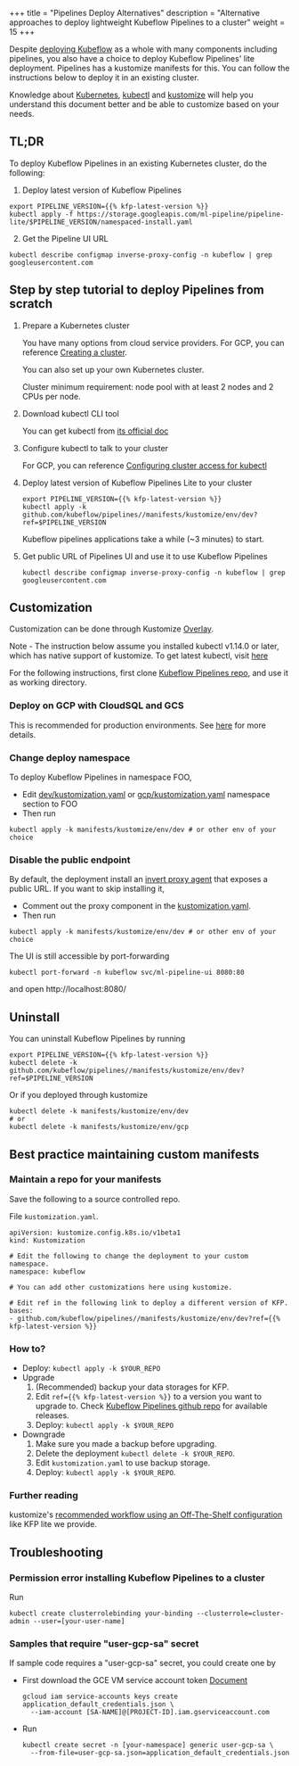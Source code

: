 +++
title = "Pipelines Deploy Alternatives"
description = "Alternative approaches to deploy lightweight Kubeflow Pipelines to a cluster"
weight = 15
+++

Despite [deploying Kubeflow](/docs/started/getting-started/#installing-kubeflow) as a
whole with many components including pipelines, you also have a choice to deploy
Kubeflow Pipelines' lite deployment. Pipelines has a kustomize manifests for
this. You can follow the instructions below to deploy it in an existing cluster.

Knowledge about [Kubernetes](https://kubernetes.io/docs/home/), [kubectl](https://kubernetes.io/docs/reference/kubectl/overview/) and [kustomize](https://kustomize.io/) will help you understand this
document better and be able to customize based on your needs.


## TL;DR

To deploy Kubeflow Pipelines in an existing Kubernetes cluster, do the following:

1. Deploy latest version of Kubeflow Pipelines
```
export PIPELINE_VERSION={{% kfp-latest-version %}}
kubectl apply -f https://storage.googleapis.com/ml-pipeline/pipeline-lite/$PIPELINE_VERSION/namespaced-install.yaml
```

2. Get the Pipeline UI URL
```
kubectl describe configmap inverse-proxy-config -n kubeflow | grep googleusercontent.com 
```

## Step by step tutorial to deploy Pipelines from scratch

1. Prepare a Kubernetes cluster

    You have many options from cloud service providers. For GCP, you can reference
    [Creating a cluster](https://cloud.google.com/kubernetes-engine/docs/how-to/creating-a-cluster).

    You can also set up your own Kubernetes cluster.

    Cluster minimum requirement: node pool with at least 2 nodes and 2 CPUs per node.

1. Download kubectl CLI tool

    You can get kubectl from [its official doc](https://kubernetes.io/docs/tasks/tools/install-kubectl/)

1. Configure kubectl to talk to your cluster

    For GCP, you can reference [Configuring cluster access for kubectl](https://cloud.google.com/kubernetes-engine/docs/how-to/cluster-access-for-kubectl)

1. Deploy latest version of Kubeflow Pipelines Lite to your cluster

    ```
    export PIPELINE_VERSION={{% kfp-latest-version %}}
    kubectl apply -k github.com/kubeflow/pipelines//manifests/kustomize/env/dev?ref=$PIPELINE_VERSION
    ```

    Kubeflow pipelines applications take a while (~3 minutes) to start.

1. Get public URL of Pipelines UI and use it to use Kubeflow Pipelines
    ```
    kubectl describe configmap inverse-proxy-config -n kubeflow | grep googleusercontent.com 
    ```


## Customization
Customization can be done through Kustomize [Overlay](https://github.com/kubernetes-sigs/kustomize/blob/master/docs/glossary.md#overlay). 

Note - The instruction below assume you installed kubectl v1.14.0 or later, which has native support of kustomize.
To get latest kubectl, visit [here](https://kubernetes.io/docs/tasks/tools/install-kubectl/)

For the following instructions, first clone [Kubeflow Pipelines repo](https://github.com/kubeflow/pipelines),
and use it as working directory.

### Deploy on GCP with CloudSQL and GCS
This is recommended for production environments. See
[here](https://github.com/kubeflow/pipelines/tree/master/manifests/kustomize/env/gcp) for more details. 

### Change deploy namespace
To deploy Kubeflow Pipelines in namespace FOO,
- Edit [dev/kustomization.yaml](https://github.com/kubeflow/pipelines/blob/master/manifests/kustomize/env/dev/kustomization.yaml)
or [gcp/kustomization.yaml](https://github.com/kubeflow/pipelines/blob/master/manifests/kustomize/env/gcp/kustomization.yaml)
namespace section to FOO
- Then run 
```
kubectl apply -k manifests/kustomize/env/dev # or other env of your choice
```

### Disable the public endpoint
By default, the deployment install an [invert proxy agent](https://github.com/google/inverting-proxy) that exposes a public URL. If you want to skip installing it,
- Comment out the proxy component in the [kustomization.yaml](https://github.com/kubeflow/pipelines/blob/master/manifests/kustomize/base/kustomization.yaml).
- Then run 
```
kubectl apply -k manifests/kustomize/env/dev # or other env of your choice
```

The UI is still accessible by port-forwarding
```
kubectl port-forward -n kubeflow svc/ml-pipeline-ui 8080:80
```
and open http://localhost:8080/



## Uninstall
You can uninstall Kubeflow Pipelines by running
```
export PIPELINE_VERSION={{% kfp-latest-version %}}
kubectl delete -k github.com/kubeflow/pipelines//manifests/kustomize/env/dev?ref=$PIPELINE_VERSION
```

Or if you deployed through kustomize
```
kubectl delete -k manifests/kustomize/env/dev
# or
kubectl delete -k manifests/kustomize/env/gcp
```

## Best practice maintaining custom manifests

### Maintain a repo for your manifests

Save the following to a source controlled repo.

File `kustomization.yaml`.
```
apiVersion: kustomize.config.k8s.io/v1beta1
kind: Kustomization

# Edit the following to change the deployment to your custom namespace.
namespace: kubeflow

# You can add other customizations here using kustomize.

# Edit ref in the following link to deploy a different version of KFP.
bases:
- github.com/kubeflow/pipelines//manifests/kustomize/env/dev?ref={{% kfp-latest-version %}}
```

### How to?
* Deploy: `kubectl apply -k $YOUR_REPO`
* Upgrade
    1. (Recommended) backup your data storages for KFP.
    1. Edit `ref={{% kfp-latest-version %}}` to a version you want to upgrade to.
    Check [Kubeflow Pipelines github repo](https://github.com/kubeflow/pipelines/releases) for available releases.
    1. Deploy: `kubectl apply -k $YOUR_REPO`
* Downgrade
    1. Make sure you made a backup before upgrading.
    1. Delete the deployment `kubectl delete -k $YOUR_REPO`.
    1. Edit `kustomization.yaml` to use backup storage.
    1. Deploy: `kubectl apply -k $YOUR_REPO`.


### Further reading
kustomize's [recommended workflow using an Off-The-Shelf configuration](https://github.com/kubernetes-sigs/kustomize/blob/master/docs/workflows.md#off-the-shelf-configuration)
like KFP lite we provide.

## Troubleshooting

### Permission error installing Kubeflow Pipelines to a cluster
Run 
```
kubectl create clusterrolebinding your-binding --clusterrole=cluster-admin --user=[your-user-name]
```

### Samples that require "user-gcp-sa" secret
If sample code requires a "user-gcp-sa" secret, you could create one by 

- First download the GCE VM service account token [Document](https://cloud.google.com/iam/docs/creating-managing-service-account-keys#creating_service_account_keys)
    ```
    gcloud iam service-accounts keys create application_default_credentials.json \
      --iam-account [SA-NAME]@[PROJECT-ID].iam.gserviceaccount.com
    ```

- Run
    ```
    kubectl create secret -n [your-namespace] generic user-gcp-sa \
      --from-file=user-gcp-sa.json=application_default_credentials.json
    ```
